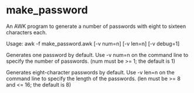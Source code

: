make_password
=============

An AWK program to generate a number of passwords with eight to sixteen characters each.

Usage: awk -f make_password.awk [-v num=n] [-v len=n] [-v debug=1]

Generates one password by default.
Use -v num=n on the command line to specify the number of passwords.
  (num must be >= 1; the default is 1)

Generates eight-character passwords by default.
Use -v len=n on the command line to specify the length of the passwords. 
  (len must be >= 8 and <= 16; the default is 8)
